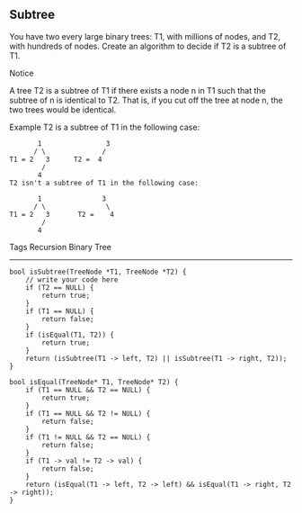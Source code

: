 ## Subtree  ##

You have two every large binary trees: T1, with millions of nodes, and T2, with hundreds of nodes. Create an algorithm to decide if T2 is a subtree of T1.

 Notice

A tree T2 is a subtree of T1 if there exists a node n in T1 such that the subtree of n is identical to T2. That is, if you cut off the tree at node n, the two trees would be identical.

Example
T2 is a subtree of T1 in the following case:

	       1                3
	      / \              / 
	T1 = 2   3      T2 =  4
	        /
	       4
	T2 isn't a subtree of T1 in the following case:
	
	       1               3
	      / \               \
	T1 = 2   3       T2 =    4
	        /
	       4
Tags 
Recursion Binary Tree

----------
    bool isSubtree(TreeNode *T1, TreeNode *T2) {
        // write your code here
        if (T2 == NULL) {
            return true;
        }
        if (T1 == NULL) {
            return false;
        }
        if (isEqual(T1, T2)) {
            return true;
        }
        return (isSubtree(T1 -> left, T2) || isSubtree(T1 -> right, T2));
    }
    
    bool isEqual(TreeNode* T1, TreeNode* T2) {
        if (T1 == NULL && T2 == NULL) {
            return true;
        }
        if (T1 == NULL && T2 != NULL) {
            return false;
        }
        if (T1 != NULL && T2 == NULL) {
            return false;
        }
        if (T1 -> val != T2 -> val) {
            return false;
        }
        return (isEqual(T1 -> left, T2 -> left) && isEqual(T1 -> right, T2 -> right));
    }